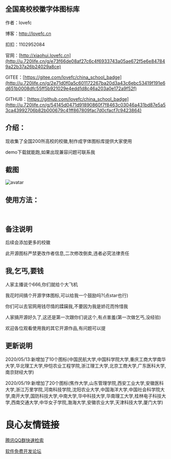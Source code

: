 ## 全国高校校徽字体图标库

作者：lovefc

博客：http://lovefc.cn

扣扣：1102952084

官网：[http://xiaohui.lovefc.cn](http://u.720life.cn/g/e73f66de08af27c6c4f6933743a05ae672f5e6e847849a22b37a26b24029a8ce) 

GITEE：[https://gitee.com/lovefc/china_school_badge](http://u.720life.cn/g/2e71d0f0a5c601172267ba20d3a43c6ebc53419f191e6d651b0008dfc55ff5b921029e4edd1d8c46a203a0e172a9f52f)  

GITHUB：[https://github.com/lovefc/china_school_badge](http://u.720life.cn/g/54145d0471d91890860f7f8463c03046a431bd87e5a53ca43992706b82b000679c41ff867809fac7d0cfacf7c9423864)  

## 介绍：

现收集了全国200所高校的校徽,制作成字体图标库提供大家使用

demo下载就能跑,如果出现兼容问题可联系我

## 截图

![avatar](/jietu.jpg)

## 使用方法：

`  `

## 备注说明

后续会添加更多的校徽

此开源图标严禁更改作者信息,二次修改倒卖,违者必究法律责任

## 我,乞丐,要钱

人家主播说个666,你们就给个大飞机

我花时间搞个开源字体图标,可以给我一个鼓励吗?(点star也行)

你们可以去官网用钱尽情的蹂躏我,不要因为我是娇花而怜惜我

人家搞开源好久了,这还是第一次跟你们说这个,有点害羞(第一次做乞丐,没经验)

欢迎各位观看使用我的其它开源作品,有问题可以提

## 更新说明

2020/05/13:新增加了10个图标(中国民航大学,中国科学院大学,重庆工商大学南华大学,华北理工大学,仲恺农业工程学院,浙江理工大学,北京工商大学,广东医科大学,南京财经大学)

2020/05/19:新增加了20个图标(焦作大学,山东管理学院,西安工业大学,安徽医科大学,浙江万里学院,河南科技学院,沈阳农业大学,中国海洋大学,中国社会科学院大学,南开大学,国防科技大学,中南大学,华中科技大学,华南理工大学,桂林电子科技大学,西南交通大学,中华女子学院,渤海大学,安徽农业大学,天津科技大学,厦门大学)


 # 良心友情链接

[腾讯QQ群快速检索](http://u.720life.cn/s/8cf73f7c)

[软件免费开发论坛](http://u.720life.cn/s/bbb01dc0)